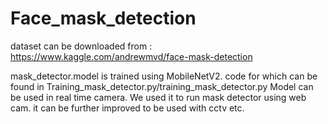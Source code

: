 # Face_mask_detection

dataset can be downloaded from : https://www.kaggle.com/andrewmvd/face-mask-detection

mask_detector.model is trained using MobileNetV2. code for which can be found in Training_mask_detector.py/training_mask_detector.py
Model can be used in real time camera. We used it to run mask detector using web cam.
it can be further improved to be used with cctv etc.
